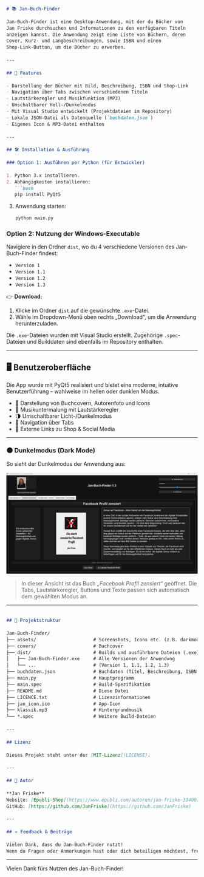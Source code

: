 ```markdown
# 📚 Jan-Buch-Finder

Jan-Buch-Finder ist eine Desktop-Anwendung, mit der du Bücher von
Jan Friske durchsuchen und Informationen zu den verfügbaren Titeln
anzeigen kannst. Die Anwendung zeigt eine Liste von Büchern, deren
Cover, Kurz- und Langbeschreibungen, sowie ISBN und einen
Shop-Link-Button, um die Bücher zu erwerben.

---

## 🚀 Features

- Darstellung der Bücher mit Bild, Beschreibung, ISBN und Shop-Link
- Navigation über Tabs zwischen verschiedenen Titeln
- Lautstärkeregler und Musikfunktion (MP3)
- Umschaltbarer Hell-/Dunkelmodus
- Mit Visual Studio entwickelt (Projektdateien im Repository)
- Lokale JSON-Datei als Datenquelle (`buchdaten.json`)
- Eigenes Icon & MP3-Datei enthalten

---

## 🛠️ Installation & Ausführung

### Option 1: Ausführen per Python (für Entwickler)

1. Python 3.x installieren.
2. Abhängigkeiten installieren:
   ```bash
   pip install PyQt5
   ```
3. Anwendung starten:
   ```bash
   python main.py
   ```

### Option 2: Nutzung der Windows-Executable

Navigiere in den Ordner `dist`, wo du 4 verschiedene
Versionen des Jan-Buch-Finder findest:

- `Version 1`
- `Version 1.1`
- `Version 1.2`
- `Version 1.3`

👉 **Download:**  
1. Klicke im Ordner `dist` auf die gewünschte `.exe`-Datei.  
2. Wähle im Dropdown-Menü oben rechts „Download“, um die Anwendung herunterzuladen.

Die `.exe`-Dateien wurden mit Visual Studio erstellt. Zugehörige `.spec`-Dateien und Builddaten sind ebenfalls im Repository enthalten.

---

## 🖥️ Benutzeroberfläche

Die App wurde mit PyQt5 realisiert und bietet eine moderne, intuitive Benutzerführung – wahlweise im hellen oder dunklen Modus.

- 📸 Darstellung von Buchcovern, Autorenfoto und Icons
- 🎵 Musikuntermalung mit Lautstärkeregler
- 🌗 Umschaltbarer Licht-/Dunkelmodus
- 🧩 Navigation über Tabs
- 🔗 Externe Links zu Shop & Social Media

---

### 🌑 Dunkelmodus (Dark Mode)

So sieht der Dunkelmodus der Anwendung aus:

![Screenshot: Jan-Buch-Finder im Dunkelmodus](assets/darkmode_screenshot.png)

> In dieser Ansicht ist das Buch *„Facebook Profil zensiert“* geöffnet. Die Tabs, Lautstärkeregler, Buttons und Texte passen sich automatisch dem gewählten Modus an.

---

```markdown

## 📁 Projektstruktur

Jan-Buch-Finder/
├── assets/                     # Screenshots, Icons etc. (z.B. darkmode_screenshot.png)
├── covers/                     # Buchcover
├── dist/                       # Builds und ausführbare Dateien (.exe)
│   ├── Jan-Buch-Finder.exe     # Alle Versionen der Anwendung
│   └── ...                     # (Version 1, 1.1, 1.2, 1.3)
├── buchdaten.json              # Buchdaten (Titel, Beschreibung, ISBN etc.)
├── main.py                     # Hauptprogramm
├── main.spec                   # Build-Spezifikation
├── README.md                   # Diese Datei
├── LICENCE.txt                 # Lizenzinformationen
├── jan_icon.ico                # App-Icon
├── klassik.mp3                 # Hintergrundmusik
└── *.spec                      # Weitere Build-Dateien

---

## Lizenz

Dieses Projekt steht unter der [MIT-Lizenz](LICENSE).

---

## 👤 Autor

**Jan Friske**  
Website: [Epubli-Shop](https://www.epubli.com/autoren/jan-friske-33400)]  
GitHub: [https://github.com/JanFriske](https://github.com/JanFriske)

---

## ⭐ Feedback & Beiträge

Vielen Dank, dass du Jan-Buch-Finder nutzt!  
Wenn du Fragen oder Anmerkungen hast oder dich beteiligen möchtest, freue ich mich über dein Feedback.
```


---

Vielen Dank fürs Nutzen des Jan-Buch-Finder!
```
